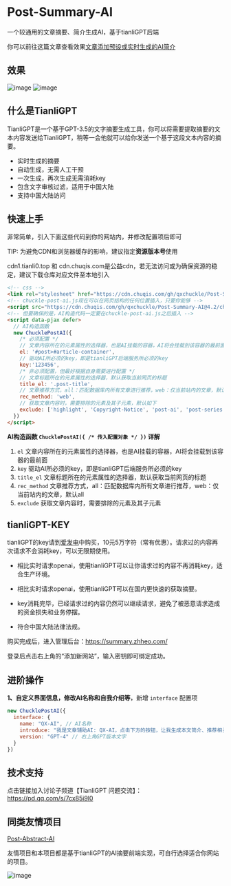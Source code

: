 # Post-Summary-AI

一个较通用的文章摘要、简介生成AI，基于tianliGPT后端

你可以前往这篇文章查看效果[文章添加预设或实时生成的AI简介](https://www.qcqx.cn/article/17d3383a.html)

## 效果
![image](https://github.com/qxchuckle/Post-Summary-AI/assets/55614189/af9236a1-fa37-4446-b5d3-0e9dd4d59ae6)
![image](https://github.com/qxchuckle/Post-Summary-AI/assets/55614189/79959200-6816-45c1-8528-299909402eb9)

## 什么是TianliGPT

TianliGPT是一个基于GPT-3.5的文字摘要生成工具，你可以将需要提取摘要的文本内容发送给TianliGPT，稍等一会他就可以给你发送一个基于这段文本内容的摘要。

- 实时生成的摘要
- 自动生成，无需人工干预
- 一次生成，再次生成无需消耗key
- 包含文字审核过滤，适用于中国大陆
- 支持中国大陆访问

## 快速上手
非常简单，引入下面这些代码到你的网站内，并修改配置项后即可

TIP: 为避免CDN和浏览器缓存的影响，建议指定**资源版本号**使用

cdn1.tianli0.top 和 cdn.chuqis.com是公益cdn，若无法访问或为确保资源的稳定，建议下载仓库对应文件至本地引入

```html
<!-- css -->
<link rel="stylesheet" href="https://cdn.chuqis.com/gh/qxchuckle/Post-Summary-AI@4.2/chuckle-post-ai.css">
<!-- chuckle-post-ai.js现在可以在网页结构的任何位置插入，只要你能够 -->
<script src="https://cdn.chuqis.com/gh/qxchuckle/Post-Summary-AI@4.2/chuckle-post-ai.js"></script>
<!-- 但要确保的是，AI构造代码一定要在chuckle-post-ai.js之后插入 -->
<script data-pjax defer>
  // AI构造函数
  new ChucklePostAI({
    /* 必须配置 */
    // 文章内容所在的元素属性的选择器，也是AI挂载的容器，AI将会挂载到该容器的最前面
    el: '#post>#article-container',
    // 驱动AI所必须的key，即是tianliGPT后端服务所必须的key
    key:'123456',
    /* 非必须配置，但最好根据自身需要进行配置 */
    // 文章标题所在的元素属性的选择器，默认获取当前网页的标题
    title_el: '.post-title',
    // 文章推荐方式，all：匹配数据库内所有文章进行推荐，web：仅当前站内的文章，默认all
    rec_method: 'web',
    // 获取文章内容时，需要排除的元素及其子元素，默认如下
    exclude: ['highlight', 'Copyright-Notice', 'post-ai', 'post-series', 'mini-sandbox']
  })
</script>
```

**AI构造函数 `ChucklePostAI({ /* 传入配置对象 */ })` 详解**
1. `el` 文章内容所在的元素属性的选择器，也是AI挂载的容器，AI将会挂载到该容器的最前面
2. `key` 驱动AI所必须的key，即是tianliGPT后端服务所必须的key
3. `title_el` 文章标题所在的元素属性的选择器，默认获取当前网页的标题
4. `rec_method` 文章推荐方式，all：匹配数据库内所有文章进行推荐，web：仅当前站内的文章，默认all
5. `exclude` 获取文章内容时，需要排除的元素及其子元素


## tianliGPT-KEY
tianliGPT的key请到[爱发电](https://afdian.net/item/f18c2e08db4411eda2f25254001e7c00)中购买，10元5万字符（常有优惠）。请求过的内容再次请求不会消耗key，可以无限期使用。

- 相比实时请求openai，使用tianliGPT可以让你请求过的内容不再消耗key，适合生产环境。
- 相比实时请求openai，使用tianliGPT可以在国内更快速的获取摘要。

- key消耗完毕，已经请求过的内容仍然可以继续请求，避免了被恶意请求造成的资金损失和业务停摆。

- 符合中国大陆法律法规。

购买完成后，进入管理后台：https://summary.zhheo.com/

登录后点击右上角的“添加新网站”，输入密钥即可绑定成功。

## 进阶操作
**1、自定义界面信息，修改AI名称和自我介绍等**，新增 `interface` 配置项

```js
new ChucklePostAI({
  interface: {
    name: "QX-AI", // AI名称
    introduce: "我是文章辅助AI: QX-AI，点击下方的按钮，让我生成本文简介、推荐相关文章等。", // 自我介绍
    version: "GPT-4" // 右上角GPT版本文字
  }
})
```

## 技术支持
点击链接加入讨论子频道【TianliGPT 问题交流】：https://pd.qq.com/s/7cx85i9l0

## 同类友情项目
[Post-Abstract-AI](https://github.com/qxchuckle/Post-Abstract-AI)

友情项目和本项目都是基于tianliGPT的AI摘要前端实现，可自行选择适合你网站的项目。

![image](https://github.com/qxchuckle/Post-Summary-AI/assets/55614189/352ebdec-c43a-40a7-8060-30230ed5aa0d)


